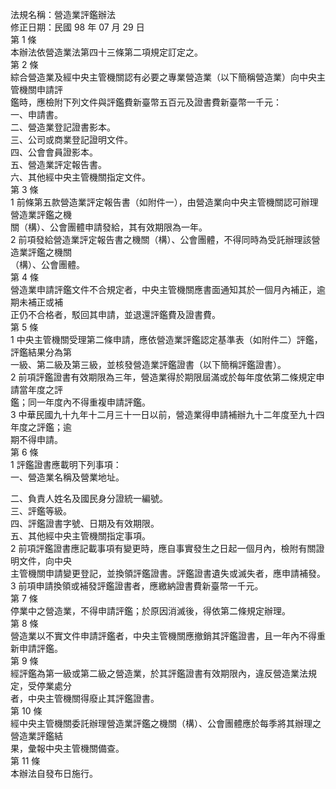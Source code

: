 法規名稱：營造業評鑑辦法  
修正日期：民國 98 年 07 月 29 日  
第 1 條  
本辦法依營造業法第四十三條第二項規定訂定之。  
第 2 條  
綜合營造業及經中央主管機關認有必要之專業營造業（以下簡稱營造業）向中央主管機關申請評  
鑑時，應檢附下列文件與評鑑費新臺幣五百元及證書費新臺幣一千元：  
一、申請書。  
二、營造業登記證書影本。  
三、公司或商業登記證明文件。  
四、公會會員證影本。  
五、營造業評定報告書。  
六、其他經中央主管機關指定文件。  
第 3 條  
1 前條第五款營造業評定報告書（如附件一），由營造業向中央主管機關認可辦理營造業評鑑之機  
關（構）、公會團體申請發給，其有效期限為一年。  
2 前項發給營造業評定報告書之機關（構）、公會團體，不得同時為受託辦理該營造業評鑑之機關  
（構）、公會團體。  
第 4 條  
營造業申請評鑑文件不合規定者，中央主管機關應書面通知其於一個月內補正，逾期未補正或補  
正仍不合格者，駁回其申請，並退還評鑑費及證書費。  
第 5 條  
1 中央主管機關受理第二條申請，應依營造業評鑑認定基準表（如附件二）評鑑，評鑑結果分為第  
一級、第二級及第三級，並核發營造業評鑑證書（以下簡稱評鑑證書）。  
2 前項評鑑證書有效期限為三年，營造業得於期限屆滿或於每年度依第二條規定申請當年度之評  
鑑；同一年度內不得重複申請評鑑。  
3 中華民國九十九年十二月三十一日以前，營造業得申請補辦九十二年度至九十四年度之評鑑；逾  
期不得申請。  
第 6 條  
1 評鑑證書應載明下列事項：  
一、營造業名稱及營業地址。  


二、負責人姓名及國民身分證統一編號。  
三、評鑑等級。  
四、評鑑證書字號、日期及有效期限。  
五、其他經中央主管機關指定事項。  
2 前項評鑑證書應記載事項有變更時，應自事實發生之日起一個月內，檢附有關證明文件，向中央  
主管機關申請變更登記，並換領評鑑證書。評鑑證書遺失或滅失者，應申請補發。  
3 前項申請換領或補發評鑑證書者，應繳納證書費新臺幣一千元。  
第 7 條  
停業中之營造業，不得申請評鑑；於原因消滅後，得依第二條規定辦理。  
第 8 條  
營造業以不實文件申請評鑑者，中央主管機關應撤銷其評鑑證書，且一年內不得重新申請評鑑。  
第 9 條  
經評鑑為第一級或第二級之營造業，於其評鑑證書有效期限內，違反營造業法規定，受停業處分  
者，中央主管機關得廢止其評鑑證書。  
第 10 條  
經中央主管機關委託辦理營造業評鑑之機關（構）、公會團體應於每季將其辦理之營造業評鑑結  
果，彙報中央主管機關備查。  
第 11 條  
本辦法自發布日施行。  



